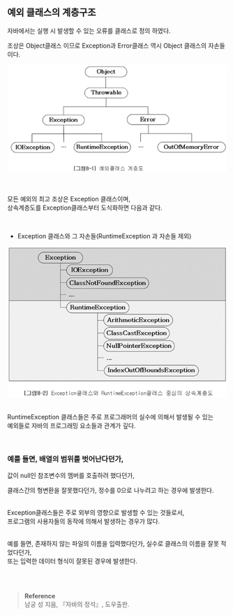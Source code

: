 ## 예외 클래스의 계층구조

자바에서는 실행 시 발생할 수 있는 오류를 클래스로 정의 하였다.

조상은 Object클래스 이므로 Exception과 Error클래스 역시 Object 클래스의 자손들이다.

![이미지](/programming/img/예외처리.PNG)

<br/><br/>모든 예외의 최고 조상은 Exception 클래스이며, <br/>상속계층도를 Exception클래스부터 도식화하면 다음과 같다.

<br/>

- Exception 클래스와 그 자손들(RuntimeException 과 자손들 제외)

![이미지](/programming/img/예외처리2.PNG)


<br/>RuntimeException 클래스들은 주로 프로그래머의 실수에 의해서 발생될 수 있는 <br/>예외들로 자바의 프로그래밍 요소들과 관계가 깊다. 

<br/>

### 예를 들면, 배열의 범위를 벗어난다던가, 

값이 null인 참조변수의 멤버를 호출하려 했다던가, 

클래스간의 형변환을 잘못했다던가, 정수를 0으로 나누려고 하는 경우에 발생한다.

<br/>Exception클래스들은 주로 외부의 영향으로 발생할 수 있는 것들로서,<br/> 프로그램의 사용자들의 동작에 의해서 발생하는 경우가 많다.

<br/>예를 들면, 존재하지 않는 파일의 이름을 입력했다던가, 실수로 클래스의 이름을 잘못 적었다던가,<br/> 또는 입력한 데이터 형식이 잘못된 경우에 발생한다.


<br/><br/>

>**Reference**
><br/>남궁 성 지음, 『자바의 정석』, 도우출판.
